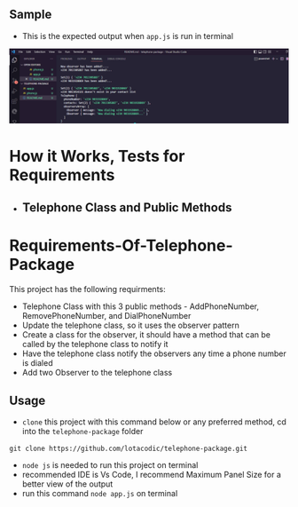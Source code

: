## Sample
  - This is the expected output when `app.js` is run in terminal

  <img src="image\Screenshot (386).png">


# How it Works, Tests for Requirements
- Telephone Class and Public Methods
  - 


# Requirements-Of-Telephone-Package
This project has the following requirments:
- Telephone Class with this 3 public methods - AddPhoneNumber, RemovePhoneNumber, and DialPhoneNumber
- Update the telephone class, so it uses the observer pattern
- Create a class for the observer, it should have a method that can be called by the telephone class to notify it
- Have the telephone class notify the observers any time a phone number is dialed
- Add two Observer to the telephone class


## Usage
- `clone` this project with this command below or any preferred method, cd into the `telephone-package` folder
```
git clone https://github.com/lotacodic/telephone-package.git
```
- `node js` is needed to run this project on terminal 
- recommended IDE is Vs Code, I recommend Maximum Panel Size for a better view of the output
- run this command `node app.js` on terminal 
